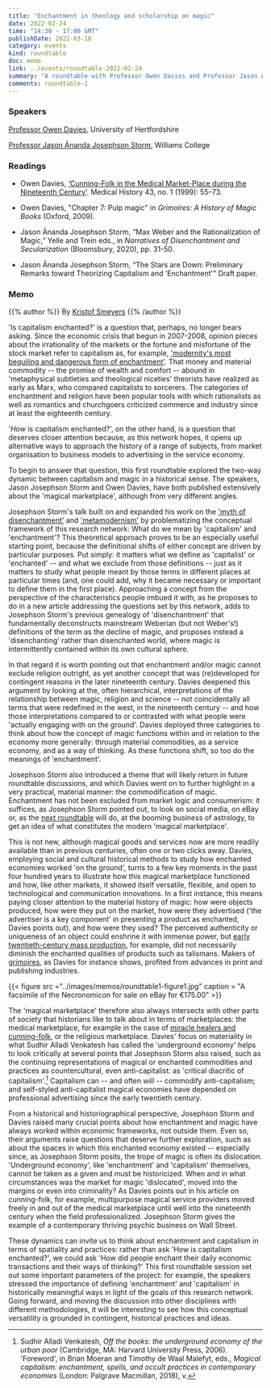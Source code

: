 ```yaml
---
title: "Enchantment in theology and scholarship on magic"
date: 2022-02-24
time: "14:30 - 17:00 GMT"
publishDate: 2022-03-18
category: events
kind: roundtable
doc: memo
link: ../events/roundtable-2022-02-24
summary: "A roundtable with Professor Owen Davies and Professor Jason Ānanda Josephson Storm"
comments: roundtable-1
---
```


### Speakers
[Professor Owen Davies](https://researchprofiles.herts.ac.uk/portal/en/persons/owen-davies(f0d6f1f0-37f4-4107-bb4c-91e2d36fab2e).html), University of Hertfordshire

[Professor Jason Ānanda Josephson Storm](https://religion.williams.edu/faculty/jason-josephson/), Williams College

### Readings
- Owen Davies, [‘Cunning-Folk in the Medical Market-Place during the Nineteenth Century’](https://doi.org/10.1017/S0025727300064711). Medical History 43, no. 1 (1999): 55–73.

- Owen Davies, "Chapter 7: Pulp magic" in *Grimoires: A History of Magic Books* (Oxford, 2009).

- Jason Ānanda Josephson Storm, “Max Weber and the Rationalization of Magic,” Yelle and Trein eds., in *Narratives of Disenchantment and Secularization* (Bloomsbury, 2020), pp. 31-50.

- Jason Ānanda Josephson Storm, “The Stars are Down: Preliminary Remarks toward Theorizing Capitalism and ‘Enchantment'” Draft paper.

### Memo
{{% author %}} By [Kristof Smeyers](https://www.uantwerpen.be/en/staff/kristof-smeyers_16210/) {{% /author %}}

<div class = "readable">

'Is capitalism enchanted?' is a question that, perhaps, no longer bears
asking. Since the economic crisis that begun in 2007-2008, opinion
pieces about the irrationality of the markets or the fortune and
misfortune of the stock market refer to capitalism as, for example,
['modernity's most beguiling and dangerous form of
enchantment'](https://aeon.co/essays/capitalism-is-modernitys-most-beguiling-dangerous-enchantment).
That money and material commodity -- the promise of wealth and comfort
-- abound in 'metaphysical subtleties and theological niceties'
theorists have realized as early as Marx, who compared capitalists to
sorcerers. The categories of enchantment and religion have been popular
tools with which rationalists as well as romantics and churchgoers
criticized commerce and industry since at least the eighteenth century.

'*How* is capitalism enchanted?', on the other hand, is a question that
deserves closer attention because, as this network hopes, it opens up
alternative ways to approach the history of a range of subjects, from
market organisation to business models to advertising in the service
economy.

To begin to answer that question, this first roundtable explored the
two-way dynamic between capitalism and magic in a historical sense. The
speakers, Jason Josephson Storm and Owen Davies, have both published
extensively about the 'magical marketplace', although from very
different angles.

Josephson Storm's talk built on and expanded his work on the ['myth of
disenchantment'](https://press.uchicago.edu/ucp/books/book/chicago/M/bo26032843.html)
and
['metamodernism'](https://press.uchicago.edu/ucp/books/book/chicago/M/bo90478773.html)
by problematizing the conceptual framework of this research network:
What do we mean by 'capitalism' and 'enchantment'? This theoretical
approach proves to be an especially useful starting point, because the
definitional shifts of either concept are driven by particular purposes.
Put simply: it matters what we define as 'capitalist' or 'enchanted' --
and what we exclude from those definitions -- just as it matters to
study what people meant by those terms in different places at particular
times (and, one could add, why it became necessary or important to
define them in the first place). Approaching a concept from the
perspective of the characteristics people imbued it with, as he proposes
to do in a new article addressing the questions set by this network,
adds to Josephson Storm's previous genealogy of 'disenchantment' that
fundamentally deconstructs mainstream Weberian (but not Weber's!)
definitions of the term as the decline of magic, and proposes instead a
'disenchanting' rather than disenchanted world, where magic is
intermittently contained within its own cultural sphere.

In that regard it is worth pointing out that enchantment and/or magic
cannot exclude religion outright, as yet another concept that was
(re)developed for contingent reasons in the later nineteenth century.
Davies deepened this argument by looking at the, often hierarchical,
interpretations of the relationship between magic, religion and science
-- not coincidentally all terms that were redefined in the west, in the
nineteenth century -- and how those interpretations compared to or
contrasted with what people were 'actually engaging with on the ground'.
Davies deployed three categories to think about how the concept of magic
functions within and in relation to the economy more generally: through
material commodities, as a service economy, and as a way of thinking. As
these functions shift, so too do the meanings of 'enchantment'.

Josephson Storm also introduced a theme that will likely return in
future roundtable discussions, and which Davies went on to further
highlight in a very practical, material manner: the commodification of
magic. Enchantment has not been excluded from market logic and
consumerism: it suffices, as Josephson Storm pointed out, to look on
social media, on eBay or, as the [next roundtable](../roundtable-2022-03-25) will do, at the booming
business of astrology, to get an idea of what constitutes the modern
'magical marketplace'.

This is not new, although magical goods and services now are more
readily available than in previous centuries, often one or two clicks
away. Davies, employing social and cultural historical methods to study
how enchanted economies worked 'on the ground', turns to a few key
moments in the past four hundred years to illustrate how this magical
marketplace functioned and how, like other markets, it showed itself
versatile, flexible, and open to technological and communication
innovations. In a first instance, this means paying closer attention to
the material history of magic: how were objects produced, how were they
put on the market, how were they advertised ('the advertiser is a key
component' in presenting a product as enchanted, Davies points out), and
how were they used? The perceived authenticity or uniqueness of an
object could enshrine it with immense power, but [early
twentieth-century mass
production](https://global.oup.com/academic/product/a-supernatural-war-9780198794554?cc=be&lang=en&),
for example, did not necessarily diminish the enchanted qualities of
products such as talismans. Makers of
[grimoires](https://global.oup.com/academic/product/grimoires-9780199590049?cc=be&lang=en&),
as Davies for instance shows, profited from advances in print and
publishing industries.

{{< figure src ="../images/memos/roundtable1-figure1.jpg"
caption = "A facsimile of the Necronomicon for sale on eBay for €175.00" >}}

The 'magical marketplace' therefore also always intersects with other
parts of society that historians like to talk about in terms of
marketplaces: the medical marketplace, for example in the case of
[miracle healers and
cunning-folk](https://www.bloomsbury.com/uk/popular-magic-cunningfolk-in-english-history-9780826442796/),
or the religious marketplace. Davies' focus on materiality in what
Sudhir Alladi Venkatesh has called the 'underground economy' helps to
look critically at several points that Josephson Storm also raised, such
as the continuing representations of magical or enchanted commodities
and practices as countercultural, even anti-capitalist: as 'critical
diacritic of capitalism'.[^1] Capitalism can -- and often *will* ­--
commodify anti-capitalism; and self-styled anti-capitalist magical
economies have depended on professional advertising since the early
twentieth century.

From a historical and historiographical perspective, Josephson Storm and
Davies raised many crucial points about how enchantment and magic have
always worked within economic frameworks, not outside them. Even so,
their arguments raise questions that deserve further exploration, such
as about the spaces in which this enchanted economy existed --
especially since, as Josephson Storm posits, the trope of magic is often
its dislocation. 'Underground economy', like 'enchantment' and
'capitalism' themselves, cannot be taken as a given and must be
historicized. When and in what circumstances was the market for magic
'dislocated', moved into the margins or even into criminality? As Davies
points out in his article on cunning-folk, for example, multipurpose
magical service providers moved freely in and out of the medical
marketplace until well into the nineteenth century when the field
professionalized. Josephson Storm gives the example of a contemporary
thriving psychic business on Wall Street.

These dynamics can invite us to think about enchantment and capitalism
in terms of spatiality and practices: rather than ask 'How is capitalism
enchanted?', we could ask 'How did people enchant their daily economic
transactions and their ways of thinking?' This first roundtable session
set out some important parameters of the project: for example, the
speakers stressed the importance of defining 'enchantment' and
'capitalism' in historically meaningful ways in light of the goals of
this research network. Going forward, and moving the discussion into
other disciplines with different methodologies, it will be interesting
to see how this conceptual versatility is grounded in contingent,
historical practices and ideas.

[^1]: Sudhir Alladi Venkatesh, *Off the books: the underground economy
    of the urban poor* (Cambridge, MA: Harvard University Press, 2006).
    'Foreword', in Brian Moeran and Timothy de Waal Malefyt, eds.,
    *Magical capitalism: enchantment, spells, and occult practices in
    contemporary economies* (London: Palgrave Macmillan, 2018), v.

</div>
